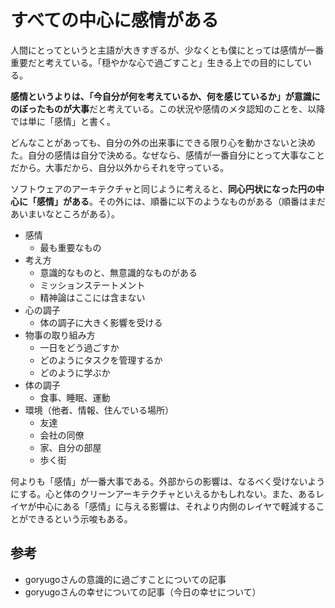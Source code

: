 # すべての中心に感情がある

人間にとってというと主語が大きすぎるが、少なくとも僕にとっては感情が一番重要だと考えている。「穏やかな心で過ごすこと」生きる上での目的にしている。

**感情というよりは、「今自分が何を考えているか、何を感じているか」が意識にのぼったものが大事**だと考えている。この状況や感情のメタ認知のことを、以降では単に「感情」と書く。

どんなことがあっても、自分の外の出来事にできる限り心を動かさないと決めた。自分の感情は自分で決める。なぜなら、感情が一番自分にとって大事なことだから。大事だから、自分以外からそれを守っている。

ソフトウェアのアーキテクチャと同じように考えると、**同心円状になった円の中心に「感情」がある**。その外には、順番に以下のようなものがある（順番はまだあいまいなところがある）。

- 感情
	- 最も重要なもの
- 考え方
	- 意識的なものと、無意識的なものがある
	- ミッションステートメント
	- 精神論はここには含まない
- 心の調子
	- 体の調子に大きく影響を受ける
- 物事の取り組み方
	- 一日をどう過ごすか
	- どのようにタスクを管理するか
	- どのように学ぶか
- 体の調子
	- 食事、睡眠、運動
- 環境（他者、情報、住んでいる場所）
	- 友達
	- 会社の同僚
	- 家、自分の部屋
	- 歩く街

何よりも「感情」が一番大事である。外部からの影響は、なるべく受けないようにする。心と体のクリーンアーキテクチャといえるかもしれない。また、あるレイヤが中心にある「感情」に与える影響は、それより内側のレイヤで軽減することができるという示唆もある。

## 参考

- goryugoさんの意識的に過ごすことについての記事
- goryugoさんの幸せについての記事（今日の幸せについて）